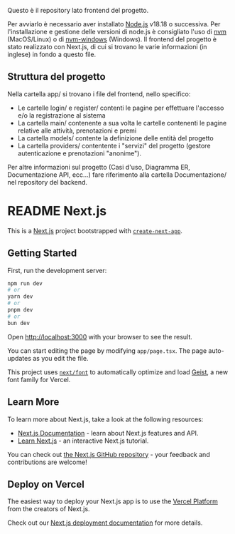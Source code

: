 Questo è il repository lato frontend del progetto.

Per avviarlo è necessario aver installato [Node.js](https://nodejs.org/en) v18.18 o successiva.
Per l'installazione e gestione delle versioni di node.js è consigliato l'uso di [nvm](https://github.com/nvm-sh/nvm) (MacOS/Linux) o di [nvm-windows](https://github.com/coreybutler/nvm-windows) (Windows).
Il frontend del progetto è stato realizzato con Next.js, di cui si trovano le varie informazioni (in inglese) in fondo a questo file.

## Struttura del progetto

Nella cartella app/ si trovano i file del frontend, nello specifico:
* Le cartelle login/ e register/ contenti le pagine per effettuare l'accesso e/o la registrazione al sistema
* La cartella main/ contenente a sua volta le cartelle contenenti le pagine relative alle attività, prenotazioni e premi
* La cartella models/ contente la definizione delle entità del progetto
* La cartella providers/ contentente i "servizi" del progetto (gestore autenticazione e prenotazioni "anonime").

Per altre informazioni sul progetto (Casi d'uso, Diagramma ER, Documentazione API, ecc...) fare riferimento alla cartella Documentazione/ nel repository del backend.


# README Next.js

This is a [Next.js](https://nextjs.org) project bootstrapped with [`create-next-app`](https://nextjs.org/docs/app/api-reference/cli/create-next-app).

## Getting Started

First, run the development server:

```bash
npm run dev
# or
yarn dev
# or
pnpm dev
# or
bun dev
```

Open [http://localhost:3000](http://localhost:3000) with your browser to see the result.

You can start editing the page by modifying `app/page.tsx`. The page auto-updates as you edit the file.

This project uses [`next/font`](https://nextjs.org/docs/app/building-your-application/optimizing/fonts) to automatically optimize and load [Geist](https://vercel.com/font), a new font family for Vercel.

## Learn More

To learn more about Next.js, take a look at the following resources:

- [Next.js Documentation](https://nextjs.org/docs) - learn about Next.js features and API.
- [Learn Next.js](https://nextjs.org/learn) - an interactive Next.js tutorial.

You can check out [the Next.js GitHub repository](https://github.com/vercel/next.js) - your feedback and contributions are welcome!

## Deploy on Vercel

The easiest way to deploy your Next.js app is to use the [Vercel Platform](https://vercel.com/new?utm_medium=default-template&filter=next.js&utm_source=create-next-app&utm_campaign=create-next-app-readme) from the creators of Next.js.

Check out our [Next.js deployment documentation](https://nextjs.org/docs/app/building-your-application/deploying) for more details.
